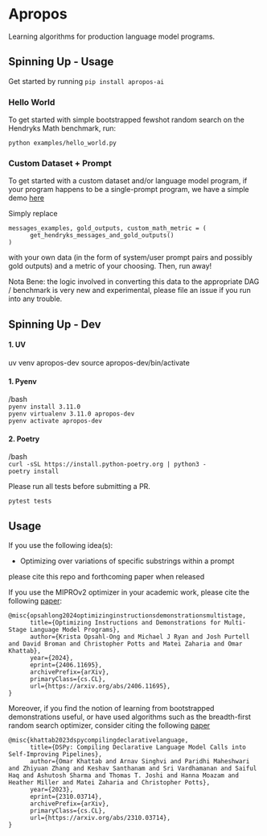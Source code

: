 # Apropos

Learning algorithms for production language model programs.

## Spinning Up - Usage
Get started by running
```pip install apropos-ai```

### Hello World
To get started with simple bootstrapped fewshot random search on the Hendryks Math benchmark, run:
```
python examples/hello_world.py
```

### Custom Dataset + Prompt
To get started with a custom dataset and/or language model program, if your program happens to be a single-prompt program, we have a simple demo [here](examples/quick_start.py)

Simply replace
```
messages_examples, gold_outputs, custom_math_metric = (
      get_hendryks_messages_and_gold_outputs()
)
```
with your own data (in the form of system/user prompt pairs and possibly gold outputs) and a metric of your choosing. Then, run away!

Nota Bene: the logic involved in converting this data to the appropriate DAG / benchmark is very new and experimental, please file an issue if you run into any trouble.

## Spinning Up - Dev
#### 1. UV
uv venv apropos-dev
source apropos-dev/bin/activate

#### 1. Pyenv
   /bash<br>
   `pyenv install 3.11.0`<br>
   `pyenv virtualenv 3.11.0 apropos-dev`<br>
   `pyenv activate apropos-dev`

#### 2. Poetry
   /bash<br>
   `curl -sSL https://install.python-poetry.org | python3 -`<br>
   `poetry install`

Please run all tests before submitting a PR.
```
pytest tests
```

## Usage
If you use the following idea(s):
- Optimizing over variations of specific substrings within a prompt

please cite this repo and forthcoming paper when released

If you use the MIPROv2 optimizer in your academic work, please cite the following [paper](https://arxiv.org/abs/2406.11695):

```
@misc{opsahlong2024optimizinginstructionsdemonstrationsmultistage,
      title={Optimizing Instructions and Demonstrations for Multi-Stage Language Model Programs}, 
      author={Krista Opsahl-Ong and Michael J Ryan and Josh Purtell and David Broman and Christopher Potts and Matei Zaharia and Omar Khattab},
      year={2024},
      eprint={2406.11695},
      archivePrefix={arXiv},
      primaryClass={cs.CL},
      url={https://arxiv.org/abs/2406.11695}, 
}
```

Moreover, if you find the notion of learning from bootstrapped demonstrations useful, or have used algorithms such as the breadth-first random search optimizer, consider citing the following [paper](https://arxiv.org/abs/2310.03714)

```
@misc{khattab2023dspycompilingdeclarativelanguage,
      title={DSPy: Compiling Declarative Language Model Calls into Self-Improving Pipelines}, 
      author={Omar Khattab and Arnav Singhvi and Paridhi Maheshwari and Zhiyuan Zhang and Keshav Santhanam and Sri Vardhamanan and Saiful Haq and Ashutosh Sharma and Thomas T. Joshi and Hanna Moazam and Heather Miller and Matei Zaharia and Christopher Potts},
      year={2023},
      eprint={2310.03714},
      archivePrefix={arXiv},
      primaryClass={cs.CL},
      url={https://arxiv.org/abs/2310.03714}, 
}
```